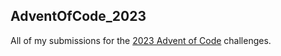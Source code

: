## AdventOfCode_2023
All of my submissions for the [2023 Advent of Code](https://adventofcode.com/2023) challenges.
